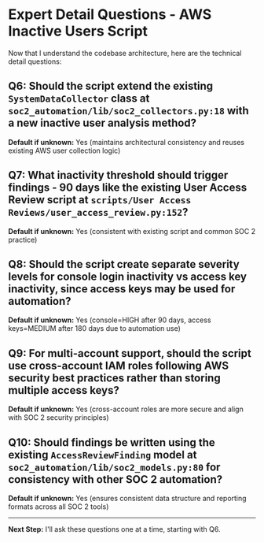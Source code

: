 # Expert Detail Questions - AWS Inactive Users Script

Now that I understand the codebase architecture, here are the technical detail questions:

## Q6: Should the script extend the existing `SystemDataCollector` class at `soc2_automation/lib/soc2_collectors.py:18` with a new inactive user analysis method?
**Default if unknown:** Yes (maintains architectural consistency and reuses existing AWS user collection logic)

## Q7: What inactivity threshold should trigger findings - 90 days like the existing User Access Review script at `scripts/User Access Reviews/user_access_review.py:152`?
**Default if unknown:** Yes (consistent with existing script and common SOC 2 practice)

## Q8: Should the script create separate severity levels for console login inactivity vs access key inactivity, since access keys may be used for automation?
**Default if unknown:** Yes (console=HIGH after 90 days, access keys=MEDIUM after 180 days due to automation use)

## Q9: For multi-account support, should the script use cross-account IAM roles following AWS security best practices rather than storing multiple access keys?
**Default if unknown:** Yes (cross-account roles are more secure and align with SOC 2 security principles)

## Q10: Should findings be written using the existing `AccessReviewFinding` model at `soc2_automation/lib/soc2_models.py:80` for consistency with other SOC 2 automation?
**Default if unknown:** Yes (ensures consistent data structure and reporting formats across all SOC 2 tools)

---

**Next Step:** I'll ask these questions one at a time, starting with Q6.